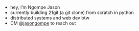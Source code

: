 - hey, I’m Ngompe Jason
- currently building 21git (a git clone) from scratch in python
- distributed systems and web dev btw
- DM [@jasongompe](https://x.com/jasongompe) to reach out

<!---
ngompejason/ngompejason is a ✨ special ✨ repository because its `README.md` (this file) appears on your GitHub profile.
You can click the Preview link to take a look at your changes.
--->
